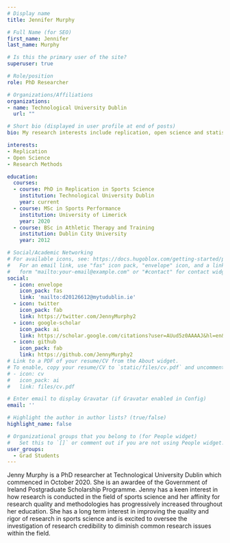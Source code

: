 ```yaml
---
# Display name
title: Jennifer Murphy

# Full Name (for SEO)
first_name: Jennifer
last_name: Murphy

# Is this the primary user of the site?
superuser: true

# Role/position
role: PhD Researcher

# Organizations/Affiliations
organizations:
- name: Technological University Dublin
  url: ""

# Short bio (displayed in user profile at end of posts)
bio: My research interests include replication, open science and statistics.

interests:
- Replication
- Open Science
- Research Methods

education:
  courses:
  - course: PhD in Replication in Sports Science
    institution: Technological University Dublin
    year: current
  - course: MSc in Sports Performance
    institution: University of Limerick
    year: 2020
  - course: BSc in Athletic Therapy and Training
    institution: Dublin City University
    year: 2012

# Social/Academic Networking
# For available icons, see: https://docs.hugoblox.com/getting-started/page-builder/#icons
#   For an email link, use "fas" icon pack, "envelope" icon, and a link in the
#   form "mailto:your-email@example.com" or "#contact" for contact widget.
social:
  - icon: envelope
    icon_pack: fas
    link: 'mailto:d20126612@mytudublin.ie'
  - icon: twitter
    icon_pack: fab
    link: https://twitter.com/JennyMurphy2
  - icon: google-scholar
    icon_pack: ai
    link: https://scholar.google.com/citations?user=AUud5z0AAAAJ&hl=en&oi=sra
  - icon: github
    icon_pack: fab
    link: https://github.com/JennyMurphy2
# Link to a PDF of your resume/CV from the About widget.
# To enable, copy your resume/CV to `static/files/cv.pdf` and uncomment the lines below.
# - icon: cv
#   icon_pack: ai
#   link: files/cv.pdf

# Enter email to display Gravatar (if Gravatar enabled in Config)
email: ''

# Highlight the author in author lists? (true/false)
highlight_name: false

# Organizational groups that you belong to (for People widget)
#   Set this to `[]` or comment out if you are not using People widget.
user_groups:
  - Grad Students
---
```


Jenny Murphy is a PhD researcher at Technological University Dublin which commenced in October 2020. She is an awardee of the Government of Ireland Postgraduate Scholarship Programme. Jenny has a keen interest in how research is conducted in the field of sports science and her affinity for research quality and methodologies has progressively increased throughout her education. She has a long term interest in improving the quality and rigor of research in sports science and is excited to oversee the investigation of research credibility to diminish common research issues within the field.
